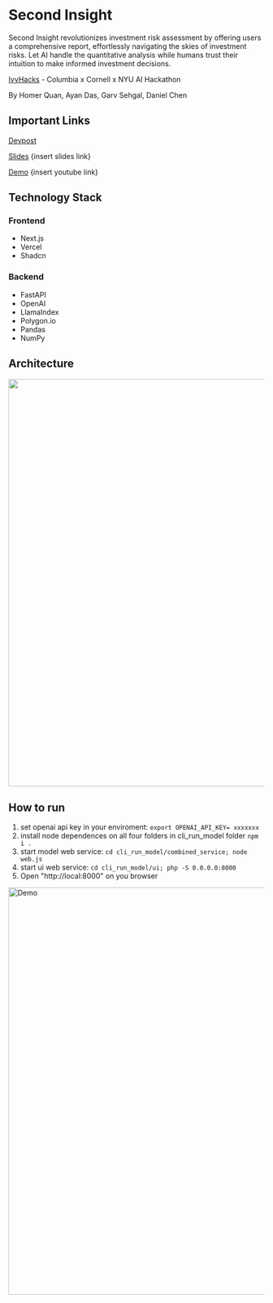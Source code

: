 # Second Insight
Second Insight revolutionizes investment risk assessment by offering users a comprehensive report, effortlessly navigating the skies of investment risks. Let AI handle the quantitative analysis while humans trust their intuition to make informed investment decisions.

[IvyHacks](https://www.ivyhacks.ai/) - Columbia x Cornell x NYU AI Hackathon

By Homer Quan, Ayan Das, Garv Sehgal, Daniel Chen

## Important Links

[Devpost](https://devpost.com/software/secondinsight)  

[Slides]() {insert slides link}  

[Demo]() {insert youtube link}

## Technology Stack
### Frontend
- Next.js
- Vercel
- Shadcn

### Backend
- FastAPI
- OpenAI
- LlamaIndex
- Polygon.io
- Pandas
- NumPy

## Architecture

<img src="https://github.com/homerlab/ivyhack-risk-advisor/assets/113078548/1e38c6da-38ef-4cc1-91da-1fedf74a9bea" width="800" />

## How to run

1. set openai api key in your enviroment: 
`export OPENAI_API_KEY= xxxxxxx`
2. install node dependences on all four folders in cli_run_model folder 
`npm i .`
3. start model web service: `cd cli_run_model/combined_service; node web.js`
4. start ui web service: `cd cli_run_model/ui; php -S 0.0.0.0:8000`
5. Open "http://local:8000" on you browser

<img width="800" alt="Demo" src="https://github.com/homerlab/ivyhack-risk-advisor/assets/113078548/a0336879-5275-4f33-8207-774c5fbdf3d0">

